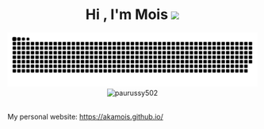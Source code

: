 <h1 align="center"><b>Hi , I'm Mois </b><img src="https://media.giphy.com/media/hvRJCLFzcasrR4ia7z/giphy.gif" width="35"></h1>

<div align="center">
  <img  src="https://github.com/1999AZZAR/1999AZZAR/blob/main/resources/img/grid-snake.svg"
       alt="snake" /></a>
</div>




<div align="center" style="border-radius:10px;"><img align="center" src="https://github-readme-stats.vercel.app/api/top-langs?username=AKAmois&show_icons=true&theme=tokyonight&hide_border=true&locale=en&layout=compact" alt="paurussy502"></div><br>

My personal website: https://akamois.github.io/
